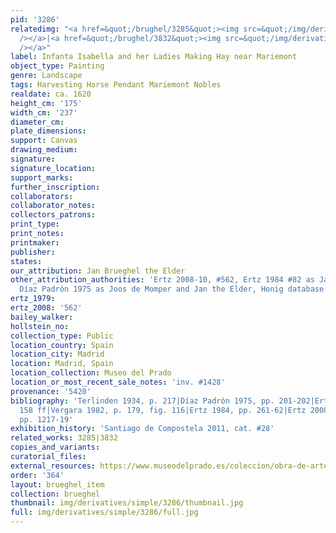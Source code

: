 ```yaml
---
pid: '3286'
relatedimg: "<a href=&quot;/brughel/3285&quot;><img src=&quot;/img/derivatives/simple/3285/thumbnail.jpg&quot;
  /></a>|<a href=&quot;/brughel/3832&quot;><img src=&quot;/img/derivatives/simple/3832/thumbnail.jpg&quot;
  /></a>"
label: Infanta Isabella and her Ladies Making Hay near Mariemont
object_type: Painting
genre: Landscape
tags: Harvesting Horse Pendant Mariemont Nobles
realdate: ca. 1620
height_cm: '175'
width_cm: '237'
diameter_cm: 
plate_dimensions: 
support: Canvas
drawing_medium: 
signature: 
signature_location: 
support_marks: 
further_inscription: 
collaborators: 
collaborator_notes: 
collectors_patrons: 
print_type: 
print_notes: 
printmaker: 
publisher: 
states: 
our_attribution: Jan Brueghel the Elder
other_attribution_authorities: 'Ertz 2008-10, #562, Ertz 1984 #82 as Jan the Younger,
  Díaz Padrón 1975 as Joos de Momper and Jan the Elder, Honig database'
ertz_1979: 
ertz_2008: '562'
bailey_walker: 
hollstein_no: 
collection_type: Public
location_country: Spain
location_city: Madrid
location: Madrid, Spain
location_collection: Museo del Prado
location_or_most_recent_sale_notes: 'inv. #1428'
provenance: '5420'
bibliography: 'Terlinden 1934, p. 217|Díaz Padrón 1975, pp. 201-202|Ertz 1979, p.
  158 ff|Vergara 1982, p. 179, fig. 116|Ertz 1984, pp. 261-62|Ertz 2008-10, Cat. #562,
  pp. 1217-19'
exhibition_history: 'Santiago de Compostela 2011, cat. #28'
related_works: 3285|3832
copies_and_variants: 
curatorial_files: 
external_resources: https://www.museodelprado.es/coleccion/obra-de-arte/excursion-campestre-de-isabel-clara-eugenia/91798530-84da-4396-80f7-169334274c1f
order: '364'
layout: brueghel_item
collection: brueghel
thumbnail: img/derivatives/simple/3286/thumbnail.jpg
full: img/derivatives/simple/3286/full.jpg
---
```

